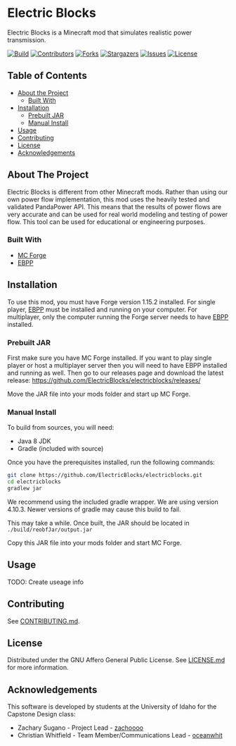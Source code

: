 # Electric Blocks

Electric Blocks is a Minecraft mod that simulates realistic power transmission.

[![Build][build-shield]][build-url]
[![Contributors][contributors-shield]][contributors-url]
[![Forks][forks-shield]][forks-url]
[![Stargazers][stars-shield]][stars-url]
[![Issues][issues-shield]][issues-url]
[![License][license-shield]][license-url]

## Table of Contents

* [About the Project](#about-the-project)
  * [Built With](#built-with)
* [Installation](#installation)
  * [Prebuilt JAR](#prebuilt-jar)
  * [Manual Install](#manual-install)
* [Usage](#usage)
* [Contributing](#contributing)
* [License](#license)
* [Acknowledgements](#acknowledgements)

## About The Project

Electric Blocks is different from other Minecraft mods. Rather than using our own power flow implementation, this mod uses the heavily tested and validated PandaPower API. This means that the results of power flows are very accurate and can be used for real world modeling and testing of power flow. This tool can be used for educational or engineering purposes.

### Built With

* [MC Forge](http://files.minecraftforge.net/)
* [EBPP](https://github.com/ElectricBlocks/ebpp)

## Installation

To use this mod, you must have Forge version 1.15.2 installed. For single player, [EBPP](https://github.com/ElectricBlocks/ebpp) must be installed and running on your computer. For multiplayer, only the computer running the Forge server needs to have [EBPP](https://github.com/ElectricBlocks/ebpp) installed.

### Prebuilt JAR

First make sure you have MC Forge installed. If you want to play single player or host a multiplayer server then you will need to have EBPP installed and running as well. Then go to our releases page and download the latest release: https://github.com/ElectricBlocks/electricblocks/releases/

Move the JAR file into your mods folder and start up MC Forge.

### Manual Install

To build from sources, you will need:
* Java 8 JDK
* Gradle (included with source)

Once you have the prerequisites installed, run the following commands:
```sh
git clone https://github.com/ElectricBlocks/electricblocks.git
cd electricblocks
gradlew jar
```
We recommend using the included gradle wrapper. We are using version 4.10.3. Newer versions of gradle may cause this build to fail.

This may take a while. Once built, the JAR should be located in `./build/reobfJar/output.jar`

Copy this JAR file into your mods folder and start MC Forge.

## Usage

TODO: Create useage info

## Contributing

See [CONTRIBUTING.md](CONTRIBUTING.md).

## License

Distributed under the GNU Affero General Public License. See [LICENSE.md](LICENSE.md) for more information.

## Acknowledgements

This software is developed by students at the University of Idaho for the Capstone Design class:

* Zachary Sugano - Project Lead - [zachoooo](https://github.com/zachoooo)
* Christian Whitfield - Team Member/Communications Lead - [oceanwhit](https://github.com/oceanwhit)

<!-- MARKDOWN LINKS & IMAGES -->
<!-- https://www.markdownguide.org/basic-syntax/#reference-style-links -->
[build-shield]: https://img.shields.io/github/workflow/status/ElectricBlocks/electricblocks/Java%20CI%20with%20Gradle?style=flat-square
[build-url]: https://github.com/ElectricBlocks/electricblocks/actions?query=workflow%3A%22Java+CI+with+Gradle%22
[contributors-shield]: https://img.shields.io/github/contributors/ElectricBlocks/electricblocks.svg?style=flat-square
[contributors-url]: https://github.com/ElectricBlocks/electricblocks/graphs/contributors
[forks-shield]: https://img.shields.io/github/forks/ElectricBlocks/electricblocks.svg?style=flat-square
[forks-url]: https://github.com/ElectricBlocks/electricblocks/network/members
[stars-shield]: https://img.shields.io/github/stars/ElectricBlocks/electricblocks.svg?style=flat-square
[stars-url]: https://github.com/ElectricBlocks/electricblocks/stargazers
[issues-shield]: https://img.shields.io/github/issues/ElectricBlocks/electricblocks.svg?style=flat-square
[issues-url]: https://github.com/ElectricBlocks/electricblocks/issues
[license-shield]: https://img.shields.io/github/license/ElectricBlocks/electricblocks.svg?style=flat-square
[license-url]: https://github.com/ElectricBlocks/electricblocks/blob/master/LICENSE.md